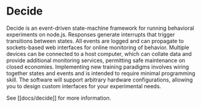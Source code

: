 # Decide

Decide is an event-driven state-machine framework for running behavioral experiments on node.js. Responses generate interrupts that trigger transitions between states. All events are logged and can propagate to sockets-based web interfaces for online monitoring of behavior. Multiple devices can be connected to a host computer, which can collate data and provide additional monitoring services, permitting safe maintenance on closed economies. Implementing new training paradigms involves wiring together states and events and is intended to require minimal programming skill. The software will support arbitrary hardware configurations, allowing you to design custom interfaces for your experimental needs.

See [[docs/decide]] for more information.
